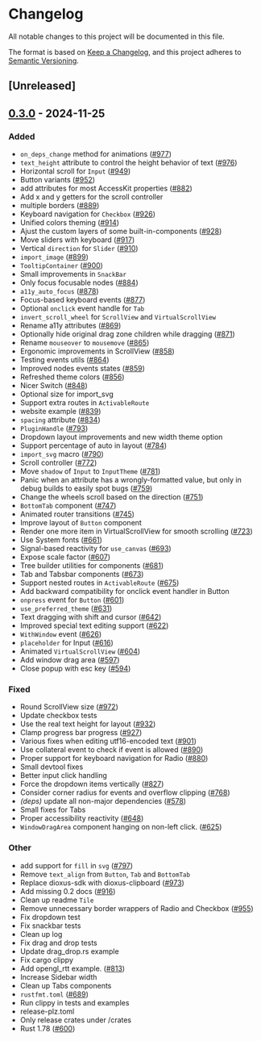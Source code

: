 # Changelog

All notable changes to this project will be documented in this file.

The format is based on [Keep a Changelog](https://keepachangelog.com/en/1.0.0/),
and this project adheres to [Semantic Versioning](https://semver.org/spec/v2.0.0.html).

## [Unreleased]

## [0.3.0](https://github.com/RobertasJ/freya/compare/freya-components-v0.2.1...freya-components-v0.3.0) - 2024-11-25

### Added

- `on_deps_change` method for animations ([#977](https://github.com/RobertasJ/freya/pull/977))
- `text_height` attribute to control the height behavior of text ([#976](https://github.com/RobertasJ/freya/pull/976))
- Horizontal scroll for `Input` ([#949](https://github.com/RobertasJ/freya/pull/949))
- Button variants ([#952](https://github.com/RobertasJ/freya/pull/952))
- add attributes for most AccessKit properties ([#882](https://github.com/RobertasJ/freya/pull/882))
- Add x and y getters for the scroll controller
- multiple borders ([#889](https://github.com/RobertasJ/freya/pull/889))
- Keyboard navigation for `Checkbox` ([#926](https://github.com/RobertasJ/freya/pull/926))
- Unified colors theming ([#914](https://github.com/RobertasJ/freya/pull/914))
- Ajust the custom layers of some built-in-components ([#928](https://github.com/RobertasJ/freya/pull/928))
- Move sliders with keyboard ([#917](https://github.com/RobertasJ/freya/pull/917))
- Vertical `direction` for `Slider` ([#910](https://github.com/RobertasJ/freya/pull/910))
- `import_image` ([#899](https://github.com/RobertasJ/freya/pull/899))
- `TooltipContainer` ([#900](https://github.com/RobertasJ/freya/pull/900))
- Small improvements in `SnackBar`
- Only focus focusable nodes ([#884](https://github.com/RobertasJ/freya/pull/884))
- `a11y_auto_focus` ([#878](https://github.com/RobertasJ/freya/pull/878))
- Focus-based keyboard events ([#877](https://github.com/RobertasJ/freya/pull/877))
- Optional `onclick` event handle for `Tab`
- `invert_scroll_wheel` for `ScrollView` and `VirtualScrollView`
- Rename a11y attributes ([#869](https://github.com/RobertasJ/freya/pull/869))
- Optionally hide original drag zone children while dragging ([#871](https://github.com/RobertasJ/freya/pull/871))
- Rename `mouseover` to `mousemove` ([#865](https://github.com/RobertasJ/freya/pull/865))
- Ergonomic improvements in ScrollView ([#858](https://github.com/RobertasJ/freya/pull/858))
- Testing events utils ([#864](https://github.com/RobertasJ/freya/pull/864))
- Improved nodes events states ([#859](https://github.com/RobertasJ/freya/pull/859))
- Refreshed theme colors ([#856](https://github.com/RobertasJ/freya/pull/856))
- Nicer Switch ([#848](https://github.com/RobertasJ/freya/pull/848))
- Optional size for import_svg
- Support extra routes in `ActivableRoute`
- website example ([#839](https://github.com/RobertasJ/freya/pull/839))
- `spacing` attribute ([#834](https://github.com/RobertasJ/freya/pull/834))
- `PluginHandle` ([#793](https://github.com/RobertasJ/freya/pull/793))
- Dropdown layout improvements and new width theme option
- Support percentage of auto in layout ([#784](https://github.com/RobertasJ/freya/pull/784))
- `import_svg` macro ([#790](https://github.com/RobertasJ/freya/pull/790))
- Scroll controller ([#772](https://github.com/RobertasJ/freya/pull/772))
- Move `shadow` of `Input` to `InputTheme` ([#781](https://github.com/RobertasJ/freya/pull/781))
- Panic when an attribute has a wrongly-formatted value, but only in debug builds to easily spot bugs ([#759](https://github.com/RobertasJ/freya/pull/759))
- Change the wheels scroll based on the direction ([#751](https://github.com/RobertasJ/freya/pull/751))
- `BottomTab` component ([#747](https://github.com/RobertasJ/freya/pull/747))
- Animated router transitions ([#745](https://github.com/RobertasJ/freya/pull/745))
- Improve layout of `Button` component
- Render one more item in VirtualScrollView for smooth scrolling ([#723](https://github.com/RobertasJ/freya/pull/723))
- Use System fonts ([#661](https://github.com/RobertasJ/freya/pull/661))
- Signal-based reactivity for `use_canvas` ([#693](https://github.com/RobertasJ/freya/pull/693))
- Expose scale factor ([#607](https://github.com/RobertasJ/freya/pull/607))
- Tree builder utilities for components ([#681](https://github.com/RobertasJ/freya/pull/681))
- Tab and Tabsbar components ([#673](https://github.com/RobertasJ/freya/pull/673))
- Support nested routes in `ActivableRoute` ([#675](https://github.com/RobertasJ/freya/pull/675))
- Add backward compatibility for onclick event handler in Button
- `onpress` event for `Button` ([#601](https://github.com/RobertasJ/freya/pull/601))
- `use_preferred_theme` ([#631](https://github.com/RobertasJ/freya/pull/631))
- Text dragging with shift and cursor ([#642](https://github.com/RobertasJ/freya/pull/642))
- Improved special text editing support ([#622](https://github.com/RobertasJ/freya/pull/622))
- `WithWindow` event ([#626](https://github.com/RobertasJ/freya/pull/626))
- `placeholder` for Input ([#616](https://github.com/RobertasJ/freya/pull/616))
- Animated `VirtualScrollView` ([#604](https://github.com/RobertasJ/freya/pull/604))
- Add window drag area ([#597](https://github.com/RobertasJ/freya/pull/597))
- Close popup with esc key ([#594](https://github.com/RobertasJ/freya/pull/594))

### Fixed

- Round ScrollView size ([#972](https://github.com/RobertasJ/freya/pull/972))
- Update checkbox tests
- Use the real text height for layout ([#932](https://github.com/RobertasJ/freya/pull/932))
- Clamp progress bar progress ([#927](https://github.com/RobertasJ/freya/pull/927))
- Various fixes when editing utf16-encoded text ([#901](https://github.com/RobertasJ/freya/pull/901))
- Use collateral event to check if event is allowed ([#890](https://github.com/RobertasJ/freya/pull/890))
- Proper support for keyboard navigation for Radio ([#880](https://github.com/RobertasJ/freya/pull/880))
- Small devtool fixes
- Better input click handling
- Force the dropdown items vertically ([#827](https://github.com/RobertasJ/freya/pull/827))
- Consider corner radius for events and overflow clipping ([#768](https://github.com/RobertasJ/freya/pull/768))
- *(deps)* update all non-major dependencies ([#578](https://github.com/RobertasJ/freya/pull/578))
- Small fixes for Tabs
- Proper accessibility reactivity ([#648](https://github.com/RobertasJ/freya/pull/648))
- `WindowDragArea` component hanging on non-left click. ([#625](https://github.com/RobertasJ/freya/pull/625))

### Other

- add support for `fill` in `svg` ([#797](https://github.com/RobertasJ/freya/pull/797))
- Remove `text_align` from `Button`, `Tab` and `BottomTab`
- Replace dioxus-sdk with dioxus-clipboard ([#973](https://github.com/RobertasJ/freya/pull/973))
- Add missing 0.2 docs ([#916](https://github.com/RobertasJ/freya/pull/916))
- Clean up readme `Tile`
- Remove unnecessary border wrappers of Radio and Checkbox ([#955](https://github.com/RobertasJ/freya/pull/955))
- Fix dropdown test
- Fix snackbar tests
- Clean up log
- Fix drag and drop tests
- Update drag_drop.rs example
- Fix cargo clippy
- Add opengl_rtt example. ([#813](https://github.com/RobertasJ/freya/pull/813))
- Increase Sidebar width
- Clean up Tabs components
- `rustfmt.toml` ([#689](https://github.com/RobertasJ/freya/pull/689))
- Run clippy in tests and examples
- release-plz.toml
- Only release crates under /crates
- Rust 1.78 ([#600](https://github.com/RobertasJ/freya/pull/600))
